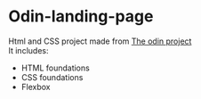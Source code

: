 # Odin-landing-page
Html and CSS project made from [The odin project](https://www.theodinproject.com/lessons/foundations-landing-page)  
It includes:  
- HTML foundations
- CSS foundations 
- Flexbox
